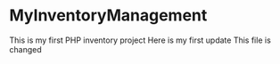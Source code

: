 # MyInventoryManagement

This is my first PHP inventory project
Here  is my first update
This file is changed
